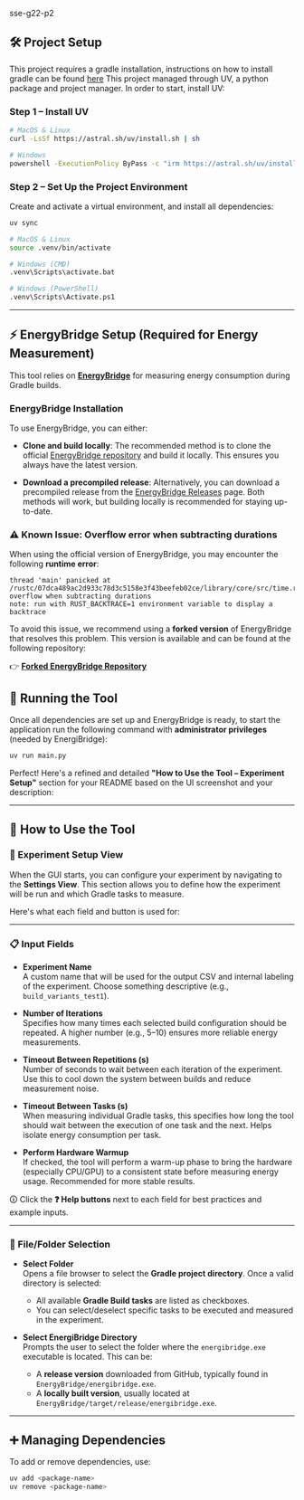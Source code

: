 sse-g22-p2


## 🛠 Project Setup

This project requires a gradle installation, instructions on how to install gradle can be found [here](https://gradle.org/install/)
This project managed through UV, a python package and project manager. In order to start, install UV:

### Step 1 – Install UV

```bash
# MacOS & Linux
curl -LsSf https://astral.sh/uv/install.sh | sh

# Windows
powershell -ExecutionPolicy ByPass -c "irm https://astral.sh/uv/install.ps1 | iex"
```

### Step 2 – Set Up the Project Environment

Create and activate a virtual environment, and install all dependencies:

```bash
uv sync

# MacOS & Linux
source .venv/bin/activate

# Windows (CMD)
.venv\Scripts\activate.bat

# Windows (PowerShell)
.venv\Scripts\Activate.ps1
```

---

## ⚡ EnergyBridge Setup (Required for Energy Measurement)

This tool relies on **[EnergyBridge](https://github.com/tdurieux/EnergiBridge)** for measuring energy consumption during Gradle builds.

### EnergyBridge Installation

To use EnergyBridge, you can either:

- **Clone and build locally**: The recommended method is to clone the official [EnergyBridge repository](https://github.com/tdurieux/EnergiBridge) and build it locally. This ensures you always have the latest version.
  
- **Download a precompiled release**: Alternatively, you can download a precompiled release from the [EnergyBridge Releases](https://github.com/tdurieux/EnergiBridge/releases) page. Both methods will work, but building locally is recommended for staying up-to-date.

### ⚠️ Known Issue: Overflow error when subtracting durations

When using the official version of EnergyBridge, you may encounter the following **runtime error**:

```
thread 'main' panicked at /rustc/07dca489ac2d933c78d3c5158e3f43beefeb02ce/library/core/src/time.rs:954:31:
overflow when subtracting durations
note: run with RUST_BACKTRACE=1 environment variable to display a backtrace
```

To avoid this issue, we recommend using a **forked version** of EnergyBridge that resolves this problem. This version is available and can be found at the following repository:

👉 **[Forked EnergyBridge Repository](https://github.com/RobertoN0/EnergiBridge)**


## 🚀 Running the Tool

Once all dependencies are set up and EnergyBridge is ready, to start the application run the following command with **administrator privileges** (needed by EnergiBridge):

```bash
uv run main.py
```


Perfect! Here's a refined and detailed **"How to Use the Tool – Experiment Setup"** section for your README based on the UI screenshot and your description:

---

## 🧪 How to Use the Tool

### 🔧 Experiment Setup View

When the GUI starts, you can configure your experiment by navigating to the **Settings View**. This section allows you to define how the experiment will be run and which Gradle tasks to measure.

Here's what each field and button is used for:

---

### 📋 Input Fields

- **Experiment Name**  
  A custom name that will be used for the output CSV and internal labeling of the experiment. Choose something descriptive (e.g., `build_variants_test1`).

- **Number of Iterations**  
  Specifies how many times each selected build configuration should be repeated. A higher number (e.g., 5–10) ensures more reliable energy measurements.

- **Timeout Between Repetitions (s)**  
  Number of seconds to wait between each iteration of the experiment. Use this to cool down the system between builds and reduce measurement noise.

- **Timeout Between Tasks (s)**  
  When measuring individual Gradle tasks, this specifies how long the tool should wait between the execution of one task and the next. Helps isolate energy consumption per task.

- **Perform Hardware Warmup**  
  If checked, the tool will perform a warm-up phase to bring the hardware (especially CPU/GPU) to a consistent state before measuring energy usage. Recommended for more stable results.

🛈 Click the **❓ Help buttons** next to each field for best practices and example inputs.

---

### 📁 File/Folder Selection

- **Select Folder**  
  Opens a file browser to select the **Gradle project directory**. Once a valid directory is selected:
  - All available **Gradle Build tasks** are listed as checkboxes.
  - You can select/deselect specific tasks to be executed and measured in the experiment.

- **Select EnergiBridge Directory**  
  Prompts the user to select the folder where the `energibridge.exe` executable is located. This can be:
  - A **release version** downloaded from GitHub, typically found in `EnergyBridge/energibridge.exe`.
  - A **locally built version**, usually located at `EnergyBridge/target/release/energibridge.exe`.

---


## ➕ Managing Dependencies

To add or remove dependencies, use:

```bash
uv add <package-name>
uv remove <package-name>
```




